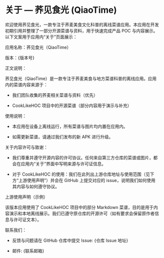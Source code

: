 
# 关于 — 荞见食光 (QiaoTime)

欢迎使用荞见食光，一款专注于荞麦美食文化科普的离线菜谱应用。本应用在开发初期引用并整理了一部分开源菜谱与资料，用于快速完成产品 POC 与内容展示。以下文案用于应用内“关于”页面展示：

应用名称：荞见食光（QiaoTime）

版本：{版本号}

正文说明：

荞见食光（QiaoTime）是一款专注于荞麦美食与地方菜谱科普的离线应用。应用内的菜谱内容来源于：

- 我们团队收集的荞麦相关菜谱与资料（优先）

- CookLikeHOC 项目中的开源菜谱（部分内容用于演示与补充）

使用说明：

- 本应用在设备上离线运行，所有菜谱与图片均内置在应用内。

- 如需更新菜谱，请通过我们发布的新 APK 进行升级。

关于内容许可与致谢：

- 我们尊重并遵守开源内容的许可协议。任何来自第三方仓库的菜谱或图片，都会在应用内“关于”界面中写明来源与许可证信息。

- 对于 CookLikeHOC 的使用：我们在此列出上游仓库地址与使用范围（见下方“上游使用声明”）并会在 GitHub 上提交对应的 issue，说明我们如何使用其内容与如何遵守协议。

上游使用声明（示例）

该版本应用使用了 CookLikeHOC 项目中的部分 Markdown 菜谱，目的是用于内容演示和本地离线展示。我们已遵守原仓库的开源许可（如有要求会保留原作者信息与许可证文本）。

联系我们：

- 反馈与问题请在 GitHub 仓库中提交 Issue: {仓库 Issue 地址}

- 邮件: {联系邮箱}


